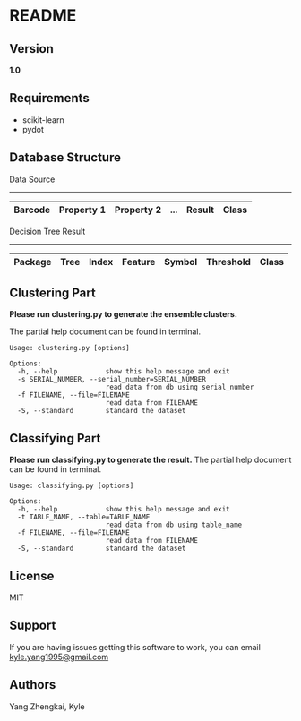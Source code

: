 
# README #

## Version ##
**1.0**

## Requirements ##
* scikit-learn
* pydot

## Database Structure ##
Data Source 
***
 Barcode | Property 1 | Property 2 | ... | Result | Class
 ---- | ---- | ---- | ---- | ---- | ----
Decision Tree Result
***
Package | Tree | Index | Feature | Symbol | Threshold | Class
---- | ---- | ---- | ---- | ---- | ---- | ----

## Clustering Part ##

**Please run clustering.py to generate the ensemble clusters.**

The partial help document can be found in terminal.

```
Usage: clustering.py [options]

Options:
  -h, --help            show this help message and exit
  -s SERIAL_NUMBER, --serial_number=SERIAL_NUMBER
                        read data from db using serial_number
  -f FILENAME, --file=FILENAME
                        read data from FILENAME
  -S, --standard        standard the dataset
```

## Classifying Part ##
**Please run classifying.py to generate the result.**
The partial help document can be found in terminal.

```
Usage: classifying.py [options]

Options:
  -h, --help            show this help message and exit
  -t TABLE_NAME, --table=TABLE_NAME
                        read data from db using table_name
  -f FILENAME, --file=FILENAME
                        read data from FILENAME
  -S, --standard        standard the dataset
```

## License ##
MIT

## Support ##
If you are having issues getting this software to work, you can email <kyle.yang1995@gmail.com>

## Authors ##
Yang Zhengkai, Kyle


